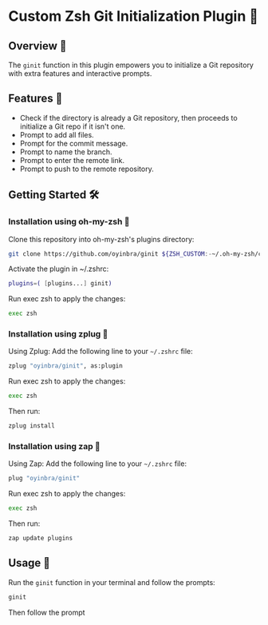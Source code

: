 # Custom Zsh Git Initialization Plugin 🚀

## Overview 📖
The `ginit` function in this plugin empowers you to initialize a Git repository with extra features and interactive prompts.

## Features 🌟
- Check if the directory is already a Git repository, then proceeds to initialize a Git repo if it isn't one.
- Prompt to add all files.
- Prompt for the commit message.
- Prompt to name the branch.
- Prompt to enter the remote link.
- Prompt to push to the remote repository.

## Getting Started 🛠️

### Installation using oh-my-zsh 🔧
Clone this repository into oh-my-zsh's plugins directory:

```bash
git clone https://github.com/oyinbra/ginit ${ZSH_CUSTOM:-~/.oh-my-zsh/custom}/plugins/ginit
```

Activate the plugin in ~/.zshrc:
```zsh
plugins=( [plugins...] ginit)
```

Run exec zsh to apply the changes:
```bash
exec zsh
```

### Installation using zplug 🔧

Using Zplug:
Add the following line to your `~/.zshrc` file:

```zsh
zplug "oyinbra/ginit", as:plugin
```
Run exec zsh to apply the changes:
```bash
exec zsh
```

Then run:

```bash
zplug install
```

### Installation using zap 🔧

Using Zap:
Add the following line to your `~/.zshrc` file:

```zsh
plug "oyinbra/ginit"
```
Run exec zsh to apply the changes:
```bash
exec zsh
```

Then run:

```bash
zap update plugins
```
## Usage 🚀
Run the `ginit` function in your terminal and follow the prompts:
```bash
ginit
```
Then follow the prompt